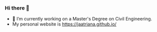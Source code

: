 ### Hi there 👋
- 🔭 I’m currently working on a Master's Degree on Civil Engineering.
- My personal website is https://jaatriana.github.io/

<!--
**jaatriana/jaatriana** is a ✨ _special_ ✨ repository because its `README.md` (this file) appears on your GitHub profile.

Here are some ideas to get you started:

- 🔭 I’m currently working on ...
- 🌱 I’m currently learning BIM
- 👯 I’m looking to collaborate on JetGrouting
-->
